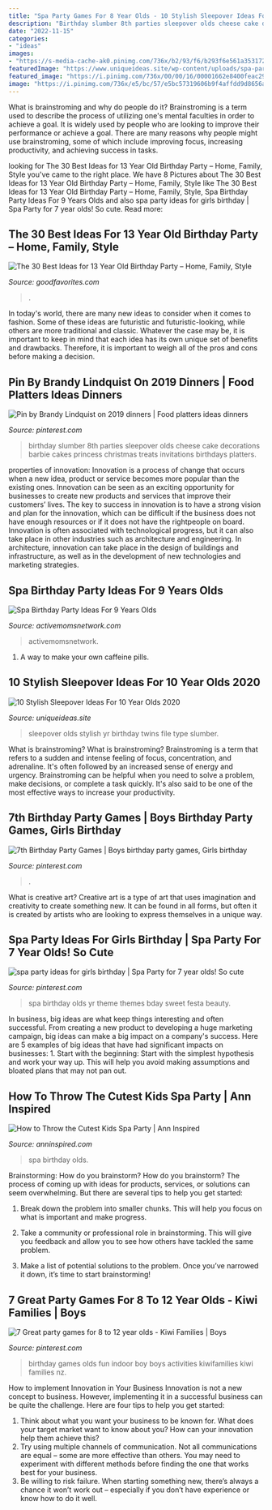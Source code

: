 ```yaml
---
title: "Spa Party Games For 8 Year Olds - 10 Stylish Sleepover Ideas For 10 Year Olds 2020"
description: "Birthday slumber 8th parties sleepover olds cheese cake decorations barbie cakes princess christmas treats invitations birthdays platters"
date: "2022-11-15"
categories:
- "ideas"
images:
- "https://s-media-cache-ak0.pinimg.com/736x/b2/93/f6/b293f6e561a35317288bc0820d7a7c54.jpg"
featuredImage: "https://www.uniqueideas.site/wp-content/uploads/spa-party-ideas-for-8-yr-old-girls-remember-this-for-the-twins-via-18.jpg"
featured_image: "https://i.pinimg.com/736x/00/00/16/00001662e8400feac293f2fc4fe33d1c.jpg"
image: "https://i.pinimg.com/736x/e5/bc/57/e5bc57319606b9f4affdd9d8656a5850--th-birthday-girl-birthday.jpg"
---
```



What is brainstroming and why do people do it?
Brainstroming is a term used to describe the process of utilizing one's mental faculties in order to achieve a goal. It is widely used by people who are looking to improve their performance or achieve a goal. There are many reasons why people might use brainstroming, some of which include improving focus, increasing productivity, and achieving success in tasks.

	

		
looking for The 30 Best Ideas for 13 Year Old Birthday Party – Home, Family, Style you've came to the right place. We have 8 Pictures about The 30 Best Ideas for 13 Year Old Birthday Party – Home, Family, Style like The 30 Best Ideas for 13 Year Old Birthday Party – Home, Family, Style, Spa Birthday Party Ideas For 9 Years Olds and also spa party ideas for girls birthday | Spa Party for 7 year olds! So cute. Read more:
		
    
## The 30 Best Ideas For 13 Year Old Birthday Party – Home, Family, Style

<img loading=lazy src="https://goodfavorites.com/wp-content/uploads/2020/02/13-year-old-birthday-party-fresh-spa-birthday-party-ideas-for-13-year-olds-of-13-year-old-birthday-party.jpg" onerror="this.onerror=null;this.src='https://tse2.mm.bing.net/th?id=OIP.VbT_nT0zDPRqWblfeXumHgHaLD&amp;pid=15.1';" alt="The 30 Best Ideas for 13 Year Old Birthday Party – Home, Family, Style">

_Source: goodfavorites.com_

>. 

	

In today's world, there are many new ideas to consider when it comes to fashion. Some of these ideas are futuristic and futuristic-looking, while others are more traditional and classic. Whatever the case may be, it is important to keep in mind that each idea has its own unique set of benefits and drawbacks. Therefore, it is important to weigh all of the pros and cons before making a decision.

    
## Pin By Brandy Lindquist On 2019 Dinners | Food Platters Ideas Dinners

<img loading=lazy src="https://i.pinimg.com/736x/2b/38/d1/2b38d16e8fe80b670115bcaf1b367ee2--slumber-parties-girl-parties.jpg" onerror="this.onerror=null;this.src='https://tse1.mm.bing.net/th?id=OIP.O5OqCU0cOOOPNJnpyhx0tQHaJ6&amp;pid=15.1';" alt="Pin by Brandy Lindquist on 2019 dinners | Food platters ideas dinners">

_Source: pinterest.com_

>birthday slumber 8th parties sleepover olds cheese cake decorations barbie cakes princess christmas treats invitations birthdays platters. 

	

properties of innovation:
Innovation is a process of change that occurs when a new idea, product or service becomes more popular than the existing ones. Innovation can be seen as an exciting opportunity for businesses to create new products and services that improve their customers’ lives. The key to success in innovation is to have a strong vision and plan for the innovation, which can be difficult if the business does not have enough resources or if it does not have the rightpeople on board.
Innovation is often associated with technological progress, but it can also take place in other industries such as architecture and engineering. In architecture, innovation can take place in the design of buildings and infrastructure, as well as in the development of new technologies and marketing strategies.

    
## Spa Birthday Party Ideas For 9 Years Olds

<img loading=lazy src="https://www.activemomsnetwork.com/wp-content/uploads/2020/08/Spa-birthday-party-696x464.jpg" onerror="this.onerror=null;this.src='https://tse2.mm.bing.net/th?id=OIP.-zbw2PMjjJcrHdLDNF3JWgHaE8&amp;pid=15.1';" alt="Spa Birthday Party Ideas For 9 Years Olds">

_Source: activemomsnetwork.com_

>activemomsnetwork. 

	

1. A way to make your own caffeine pills.

    
## 10 Stylish Sleepover Ideas For 10 Year Olds 2020

<img loading=lazy src="https://www.uniqueideas.site/wp-content/uploads/spa-party-ideas-for-8-yr-old-girls-remember-this-for-the-twins-via-18.jpg" onerror="this.onerror=null;this.src='https://tse4.mm.bing.net/th?id=OIP.FHJNYfshfx0gNg3EvGic_QHaLE&amp;pid=15.1';" alt="10 Stylish Sleepover Ideas For 10 Year Olds 2020">

_Source: uniqueideas.site_

>sleepover olds stylish yr birthday twins file type slumber. 

	

What is brainstroming?
What is brainstroming? Brainstroming is a term that refers to a sudden and intense feeling of focus, concentration, and adrenaline. It's often followed by an increased sense of energy and urgency. Brainstroming can be helpful when you need to solve a problem, make decisions, or complete a task quickly. It's also said to be one of the most effective ways to increase your productivity.

    
## 7th Birthday Party Games | Boys Birthday Party Games, Girls Birthday

<img loading=lazy src="https://i.pinimg.com/736x/00/00/16/00001662e8400feac293f2fc4fe33d1c.jpg" onerror="this.onerror=null;this.src='https://tse3.mm.bing.net/th?id=OIP.6ZabkIW9ARf0Er20Z98PVwHaLH&amp;pid=15.1';" alt="7th Birthday Party Games | Boys birthday party games, Girls birthday">

_Source: pinterest.com_

>. 

	

What is creative art?
Creative art is a type of art that uses imagination and creativity to create something new. It can be found in all forms, but often it is created by artists who are looking to express themselves in a unique way.

    
## Spa Party Ideas For Girls Birthday | Spa Party For 7 Year Olds! So Cute

<img loading=lazy src="https://s-media-cache-ak0.pinimg.com/736x/b2/93/f6/b293f6e561a35317288bc0820d7a7c54.jpg" onerror="this.onerror=null;this.src='https://tse2.mm.bing.net/th?id=OIP.7RN69EBWZC19qgJ4VIRwjwHaLE&amp;pid=15.1';" alt="spa party ideas for girls birthday | Spa Party for 7 year olds! So cute">

_Source: pinterest.com_

>spa birthday olds yr theme themes bday sweet festa beauty. 

	

In business, big ideas are what keep things interesting and often successful. From creating a new product to developing a huge marketing campaign, big ideas can make a big impact on a company's success. Here are 5 examples of big ideas that have had significant impacts on businesses: 1. Start with the beginning: Start with the simplest hypothesis and work your way up. This will help you avoid making assumptions and bloated plans that may not pan out. 
    
## How To Throw The Cutest Kids Spa Party | Ann Inspired

<img loading=lazy src="http://anninspired.com/wp-content/uploads/2019/08/spa-birthday-party-ideas-for-9-year-olds.jpg" onerror="this.onerror=null;this.src='https://tse1.mm.bing.net/th?id=OIP.VMRk2XHygz0xbwNTGe1iLAHaJ3&amp;pid=15.1';" alt="How to Throw the Cutest Kids Spa Party | Ann Inspired">

_Source: anninspired.com_

>spa birthday olds. 

	

Brainstorming: How do you brainstorm?
How do you brainstorm? The process of coming up with ideas for products, services, or solutions can seem overwhelming. But there are several tips to help you get started:
1. Break down the problem into smaller chunks. This will help you focus on what is important and make progress.

2. Take a community or professional role in brainstorming. This will give you feedback and allow you to see how others have tackled the same problem.

3. Make a list of potential solutions to the problem. Once you’ve narrowed it down, it’s time to start brainstorming!

    
## 7 Great Party Games For 8 To 12 Year Olds - Kiwi Families | Boys

<img loading=lazy src="https://i.pinimg.com/736x/e5/bc/57/e5bc57319606b9f4affdd9d8656a5850--th-birthday-girl-birthday.jpg" onerror="this.onerror=null;this.src='https://tse3.mm.bing.net/th?id=OIP.9di8ira_LY2ldyrPcZK6FwHaE8&amp;pid=15.1';" alt="7 Great party games for 8 to 12 year olds - Kiwi Families | Boys">

_Source: pinterest.com_

>birthday games olds fun indoor boy boys activities kiwifamilies kiwi families nz. 

	

How to implement Innovation in Your Business
Innovation is not a new concept to business. However, implementing it in a successful business can be quite the challenge. Here are four tips to help you get started: 
1. Think about what you want your business to be known for. What does your target market want to know about you? How can your innovation help them achieve this? 
2. Try using multiple channels of communication. Not all communications are equal – some are more effective than others. You may need to experiment with different methods before finding the one that works best for your business. 
3. Be willing to risk failure. When starting something new, there’s always a chance it won’t work out – especially if you don’t have experience or know how to do it well.

